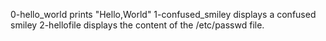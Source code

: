 0-hello_world prints "Hello,World"
1-confused_smiley displays a confused smiley
2-hellofile displays the content of the /etc/passwd file.